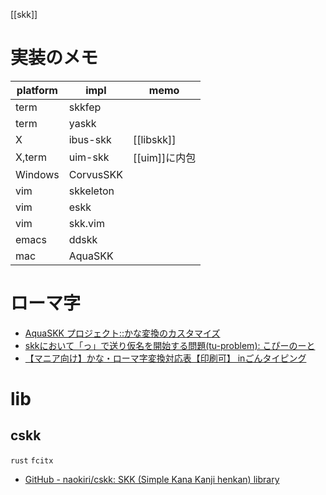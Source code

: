 [[skk]]

# 実装のメモ

|platform|impl|memo|
|-|-|-|
|term|skkfep||
|term|yaskk||
|X|ibus-skk|[[libskk]]|
|X,term|uim-skk|[[uim]]に内包|
|Windows|CorvusSKK|
|vim|skkeleton|
|vim|eskk|
|vim|skk.vim|
|emacs|ddskk|
|mac|AquaSKK||

# ローマ字
- [AquaSKK プロジェクト::かな変換のカスタマイズ](https://aquaskk.osdn.jp/kana_rule.html)
- [skkにおいて「っ」で送り仮名を開始する問題(tu-problem): こぴーのーと](http://mrymy.cocolog-nifty.com/blog/2010/10/skktu-problem-b.html)
- [【マニア向け】かな・ローマ字変換対応表【印刷可】 inごんタイピング](http://gontyping.com/input-method/maniac.html)

# lib
## cskk
`rust` `fcitx`
- [GitHub - naokiri/cskk: SKK (Simple Kana Kanji henkan) library](https://github.com/naokiri/cskk)
